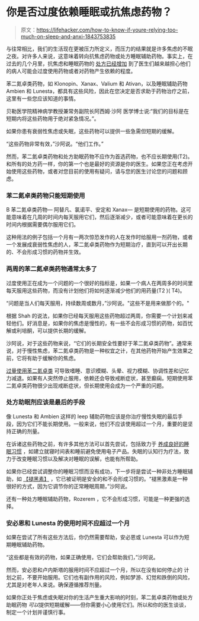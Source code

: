 # 你是否过度依赖睡眠或抗焦虑药物？

> 原文：<https://lifehacker.com/how-to-know-if-youre-relying-too-much-on-sleep-and-anxi-1843753835>

与往常相比，我们的生活现在更被压力所定义，而压力的结果就是许多焦虑的不眠之夜。对许多人来说，这意味着转向抗焦虑药物或处方睡眠辅助药物。事实上，在过去的几个月里，抗焦虑和睡眠药物的 [处方已经增加](https://www.wsj.com/articles/more-people-are-taking-drugs-for-anxiety-and-insomnia-and-doctors-are-worried-11590411600?mod=e2tw) 到了医生们越来越担心他们的病人可能会过度使用药物或者对药物产生依赖的程度。



苯二氮卓类药物，如 Klonopin、Xanax、Valium 和 Ativan，以及睡眠辅助药物 Ambien 和 Lunesta，都具有这些风险，因此在您决定是否求助于药物治疗之前，这里有一些您应该知道的事情。

贝勒医学院精神病学教授兼常务副院长阿西姆·沙阿 医学博士说:“我们的目标是在短期内将这些药物用于绝对紧急情况。”。

如果你患有衰弱性焦虑或失眠，这些药物可以提供一些急需但短期的缓解。

“这些药物非常有效，”沙阿说。“他们工作。”

然而，苯二氮卓类药物和处方助眠药物不应作为首选药物，也不应长期使用(T2)。和所有的处方药一样，你的第一个也是最好的资源是你的医生。如果您正在考虑开始使用这些药物，或者对您目前的使用有疑问，请与您的医生讨论您的问题和顾虑。

### 苯二氮卓类药物只能短期使用

B 苯二氮卓类药物— 阿替凡、氯诺平、安定和 Xanax— 是短期使用的药物。这可能意味着在几周的时间内每天服用它们，然后逐渐减少，或者可能意味着在更长的时间内根据需要偶尔服用它们。

这种用法的例子包括一个月有一两次惊恐发作的人在发作时给服用一剂药物，或者一个发展成衰弱性焦虑的人，苯二氮卓类药物作为短期治疗，直到可以开出长期的、不会形成习惯的药物并生效。

### 两周的苯二氮卓类药物通常太多了

过度使用正在成为一个问题的一个很好的指标是，如果一个病人在两周多的时间里每天服用这些药物，而没有计划他们将如何逐渐减少他们的用药量(T2 )( T4)。

“问题是当人们每天服用，持续数周或数月，”沙阿说。"这些不是用来做那个的。"

根据 Shah 的说法，如果你已经每天服用这些药物超过两周，你需要一个计划来减轻他们。好消息是，如果你的焦虑是慢性的，有一些不会形成习惯的药物，如百忧解或利培酮，可以提供长期的缓解。

沙阿说，对于这些药物来说，“它们的长期安全性要好于苯二氮卓类药物”。通常来说，对于慢性焦虑，苯二氮卓类药物是一种权宜之计，在其他药物开始产生效果之前，它将有助于缓解你的焦虑。

[过量使用苯二氮卓类](https://www.webmd.com/mental-health/addiction/benzodiazepine-abuse#2) 可导致嗜睡、意识模糊、头晕、视力模糊、协调性差和记忆力减退。如果有人突然停止服用，依赖还会导致戒断症状，甚至癫痫。短期使用苯二氮卓类药物很少出现戒断症状，但长期使用会成为一个严重的问题。

### 处方助眠剂应该是最后的手段

像 Lunesta 和 Ambien 这样的 leep 辅助药物应该是你治疗慢性失眠的最后手段，因为它们不能长期使用。一般来说，他们不应该使用超过一个月，重要的是坚持正确的剂量。

在诉诸这些药物之前，有许多其他方法可以首先尝试，包括致力于 [养成良好的睡眠习惯](https://lifehacker.com/how-to-sleep-when-the-world-is-falling-apart-1842712221) ，如建立就寝时间表和睡前避免使用电子产品。失眠的认知行为疗法，致力于改变睡眠习惯以及解决对睡眠的误解，也能有所帮助。

如果你已经尝试调整你的睡眠习惯而没有成功，下一步将是尝试一种非处方睡眠辅助，如 [【褪黑素】](https://lifehacker.com/taking-melatonin-isnt-a-sleep-hack-1843710197) ，它已被证明是安全的和不会形成习惯的。“褪黑激素是一种很好的方式，因为它调节你的正常睡眠周期，”沙阿说。

还有一种处方睡眠辅助药物，Rozerem ，它不会形成习惯，可能是一种更强的选择。

### 安必恩和 Lunesta 的使用时间不应超过一个月

如果在尝试了所有这些方法后，你仍然需要帮助，安必恩或 Lunesta 可以作为短期睡眠辅助药物。

“这些都是有效的药物，如果正确使用，它们会帮助我们，”沙阿说。

然而，安必恩和卢内斯塔的服用时间不应超过一个月，所以在没有如何停止的 计划之前，不要开始服用。它们也有副作用的风险，例如梦游、幻觉和跌倒的风险，尤其是对老年人来说。确保遵循推荐剂量。

如果你正处于焦虑或失眠对你的生活产生重大影响的时刻，苯二氮卓类药物或处方助眠药物 *可以*提供短期缓解——但你需要小心使用它们。所以和你的医生谈谈，制定一个计划并谨慎行事。